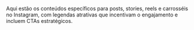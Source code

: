 Aqui estão os conteúdos específicos para posts, stories, reels e carrosséis no Instagram, com legendas atrativas que incentivam o engajamento e incluem CTAs estratégicos.